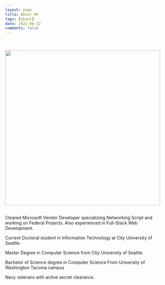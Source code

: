 ```yaml
---
layout: page
title: About Me
tags: [about]
date: 2022-06-22
comments: false
---
```


 <br><br>
<img src="https://pbs.twimg.com/profile_images/2254967734/Icon512.png" style="width: 500px">
<br><br>

<p>Cleared Microsoft Vendor Developer specializing Networking Script and working on Federal Projects. Also experienced in Full-Stack Web Development.<p> 
<p>Current Doctoral student in Information Technology at City University of Seattle.<p>
<o>Master Degree in Computer Science from City University of Seattle. <p>
<p>Bachelor of Science degree in Computer Science From University of Washington Tacoma campus<p>
<p>Navy veterans with active secret clearance.<p>
